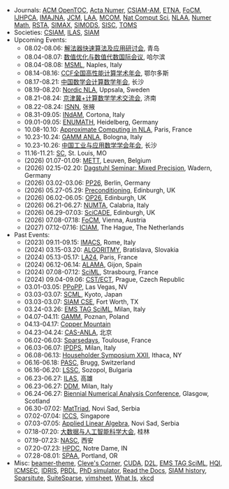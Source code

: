 * Journals: [ACM OpenTOC](https://www.sighpc.org/events/acm-libraryopentoc), [Acta Numer](https://www.cambridge.org/core/journals/acta-numerica), [CSIAM-AM](https://www.global-sci.org/csiam-am), [ETNA](https://etna.math.kent.edu), [FoCM](https://link.springer.com/journal/10208), [IJHPCA](https://journals.sagepub.com/home/HPC), [IMAJNA](https://academic.oup.com/imajna), [JCM](https://www.global-sci.org/jcm), [LAA](https://www.sciencedirect.com/journal/linear-algebra-and-its-applications), [MCOM](https://www.ams.org/cgi-bin/mstrack/accepted_papers/mcom?active=press), [Nat Comput Sci](https://www.nature.com/natcomputsci), [NLAA](https://onlinelibrary.wiley.com/journal/10991506), [Numer Math](https://link.springer.com/journal/211), [RSTA](https://royalsocietypublishing.org/journal/rsta), [SIMAX](https://epubs.siam.org/journal/sjmael), [SIMODS](https://epubs.siam.org/journal/sjmdaq), [SISC](https://epubs.siam.org/journal/sjoce3), [TOMS](https://dl.acm.org/journal/toms)
* Societies: [CSIAM](http://csiam.org.cn), [ILAS](https://ilasic.org), [SIAM](https://www.siam.org)
* Upcoming Events:
   - 08.02-08.06: [解法器快速算法及应用研讨会](https://solver-conference.cn), 青岛
   - 08.04-08.07: [数值优化与数值代数国际会议](https://lsec.cc.ac.cn/~icnonla25/), 哈尔滨
   - 08.04-08.08: [MSML](https://sites.google.com/view/msml2025), Naples, Italy
   - 08.14-08.16: [CCF全国高性能计算学术年会](https://ccf.org.cn/hpcchina2025), 鄂尔多斯
   - 08.17-08.21: [中国数学会计算数学年会](https://my.31huiyi.com/site/pages/index/index?pageId=dcfa0000-b665-5ae1-afd9-08dd553be668), 长沙
   - 08.19-08.20: [Nordic NLA](http://nordic-nla.eu/uppsala-meeting-2025/), Uppsala, Sweden
   - 08.21-08.24: [京津冀+计算数学学术交流会](https://www.math.sdu.edu.cn/info/1019/20787.htm), 济南
   - 08.22-08.24: [ISNN](https://conference.cs.cityu.edu.hk/isnn/), 张掖
   - 08.31-09.05: [INdAM](https://events.dm.unipi.it/event/307/), Cortona, Italy
   - 09.01-09.05: [ENUMATH](http://www.enumath2025.eu), Heidelberg, Germany
   - 10.08-10.10: [Approximate Computing in NLA](https://approxcomputing.sciencesconf.org/), Paris, France
   - 10.23-10.24: [GAMM ANLA](https://eventi.unibo.it/gamm-anla-2025), Bologna, Italy
   - 10.23-10.26: [中国工业与应用数学学会年会](https://meeting.csiam.org.cn/), 长沙
   - 11.16-11.21: [SC](https://sc25.supercomputing.org), St. Louis, MO
   - (2026) 01.07-01.09: [METT](https://homes.esat.kuleuven.be/~mettxi/), Leuven, Belgium
   - (2026) 02.15-02.20: [Dagstuhl Seminar: Mixed Precision](https://www.dagstuhl.de/26081), Wadern, Germany
   - (2026) 03.02-03.06: [PP26](https://www.siam.org/conferences/cm/conference/pp26), Berlin, Germany
   - (2026) 05.27-05.29: [Preconditioning](https://www.math.emory.edu/~yxi26/Precond24/), Edinburgh, UK
   - (2026) 06.02-06.05: [OP26](https://www.siam.org/conferences-events/siam-conferences/op26/), Edinburgh, UK
   - (2026) 06.21-06.27: [NUMTA](https://www.numta.org), Calabria, Italy
   - (2026) 06.29-07.03: [SciCADE](https://www.scicade.org/), Edinburgh, UK
   - (2026) 07.08-07.18: [FoCM](https://focm2026.univie.ac.at/), Vienna, Austria
   - (2027) 07.12-07.16: [ICIAM](https://iciam2027.org), The Hague, The Netherlands
* Past Events:
   - (2023) 09.11-09.15: [IMACS](https://www.imacs2023.eu/), Rome, Italy
   - (2024) 03.15-03.20: [ALGORITMY](https://www.math.sk/alg2024/), Bratislava, Slovakia
   - (2024) 05.13-05.17: [LA24](https://www.siam.org/conferences/cm/conference/la24), Paris, France
   - (2024) 06.12-06.14: [ALAMA](https://www.unioviedo.es/alama2024/), Gijon, Spain
   - (2024) 07.08-07.12: [SciML](https://irma.math.unistra.fr/~micheldansac/SciML2024/), Strasbourg, France
   - (2024) 09.04-09.06: [CST/ECT](https://www.civil-comp.info/diary/), Prague, Czech Republic
   - 03.01-03.05: [PPoPP](https://ppopp25.sigplan.org/), Las Vegas, NV
   - 03.03-03.07: [SCML](https://scml.jp/), Kyoto, Japan
   - 03.03-03.07: [SIAM CSE](https://www.siam.org/conferences/cm/conference/cse25), Fort Worth, TX
   - 03.24-03.26: [EMS TAG SciML](https://www.mate.polimi.it/events/EMS-TAG-SciML-25/), Milan, Italy
   - 04.07-04.11: [GAMM](https://jahrestagung.gamm-ev.de/annual-meeting-2025/), Poznan, Poland
   - 04.13-04.17: [Copper Mountain](https://grandmaster.colorado.edu/copper/)
   - 04.23-04.24: [CAS-ANLA](https://bvieuble.me/casanla/), 北京
   - 06.02-06.03: [Sparsedays](https://sparsedays.cerfacs.fr/), Toulouse, France
   - 06.03-06.07: [IPDPS](https://www.ipdps.org/), Milan, Italy
   - 06.08-06.13: [Householder Symposium XXII](https://householder-symposium.github.io), Ithaca, NY
   - 06.16-06.18: [PASC](https://pasc25.pasc-conference.org/), Brugg, Switzerland
   - 06.16-06.20: [LSSC](https://parallel.bas.bg/Conferences/SciCom25/), Sozopol, Bulgaria
   - 06.23-06.27: [ILAS](https://ilas2025.tw), 高雄
   - 06.23-06.27: [DDM](https://www.dd29.polimi.it), Milan, Italy
   - 06.24-06.27: [Biennial Numerical Analysis Conference](https://numericalanalysisconference.org.uk), Glasgow, Scotland
   - 06.30-07.02: [MatTriad](https://mattriad2025.pmf.uns.ac.rs), Novi Sad, Serbia
   - 07.02-07.04: [ICCS](https://www.iccs-meeting.org/), Singapore
   - 07.03-07.05: [Applied Linear Algebra](https://ala2025.pmf.uns.ac.rs), Novi Sad, Serbia
   - 07.18-07.20: [大数据与人工智能科学大会](http://bdai2025.icrp.xjtu.edu.cn/), 桂林
   - 07.19-07.23: [NASC](https://lsec.cc.ac.cn/~NASCNAG/NASC_pages/Conf_pages/NASC25_pages/), 西安
   - 07.20-07.23: [HPDC](https://hpdc.sci.utah.edu/), Notre Dame, IN
   - 07.28-08.01: [SPAA](https://spaa.acm.org/), Portland, OR
* Misc: [beamer-theme](https://hartwork.org/beamer-theme-matrix/), [Cleve's Corner](https://blogs.mathworks.com/cleve/), [CUDA](https://docs.nvidia.com/cuda/), [D2L](http://d2l.ai), [EMS TAG SciML](https://ems-tag-sciml.github.io), [HQI](https://www.hqi.fr/en/), [ICMSEC](https://www.cc.ac.cn/), [IDRIS](http://www.idris.fr/formations/supports_de_cours.html), [PBDL](https://physicsbaseddeeplearning.org/), [PhD simulator](https://research.wmz.ninja/projects/phd/index.html), [Read the Docs](https://about.readthedocs.com/), [SIAM history](http://history.siam.org), [Sparsitute](https://sparsitute.lbl.gov/), [SuiteSparse](https://sparse.tamu.edu), [vimsheet](https://vimsheet.com), [What Is](https://nhigham.com/index-of-what-is-articles/), [xkcd](https://xkcd.com)